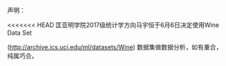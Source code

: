 声明：

<<<<<<< HEAD
匡亚明学院2017级统计学方向马宇恒于6月6日决定使用Wine Data Set 

(http://archive.ics.uci.edu/ml/datasets/Wine)
数据集做数据分析，如有重合，纯属巧合。
